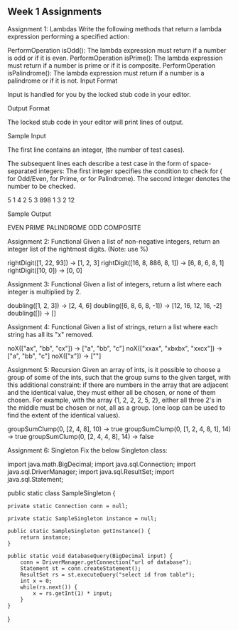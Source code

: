 ## Week 1 Assignments

Assignment 1: Lambdas
Write the following methods that return a lambda expression performing a specified action:

PerformOperation isOdd(): The lambda expression must return  if a number is odd or  if it is even.
PerformOperation isPrime(): The lambda expression must return  if a number is prime or  if it is composite.
PerformOperation isPalindrome(): The lambda expression must return  if a number is a palindrome or  if it is not.
Input Format

Input is handled for you by the locked stub code in your editor.

Output Format

The locked stub code in your editor will print  lines of output.

Sample Input

The first line contains an integer,  (the number of test cases).

The  subsequent lines each describe a test case in the form of  space-separated integers:
The first integer specifies the condition to check for ( for Odd/Even,  for Prime, or  for Palindrome). The second integer denotes the number to be checked.

5
1 4
2 5
3 898
1 3
2 12

Sample Output

EVEN
PRIME
PALINDROME
ODD
COMPOSITE

Assignment 2: Functional
Given a list of non-negative integers, return an integer list of the rightmost digits. (Note: use %)

rightDigit([1, 22, 93]) → [1, 2, 3]
rightDigit([16, 8, 886, 8, 1]) → [6, 8, 6, 8, 1]
rightDigit([10, 0]) → [0, 0]

Assignment 3: Functional
Given a list of integers, return a list where each integer is multiplied by 2.

doubling([1, 2, 3]) → [2, 4, 6]
doubling([6, 8, 6, 8, -1]) → [12, 16, 12, 16, -2]
doubling([]) → []

Assignment 4: Functional
Given a list of strings, return a list where each string has all its "x" removed.

noX(["ax", "bb", "cx"]) → ["a", "bb", "c"]
noX(["xxax", "xbxbx", "xxcx"]) → ["a", "bb", "c"]
noX(["x"]) → [""]

Assignment 5: Recursion
Given an array of ints, is it possible to choose a group of some of the ints, such that the group sums to the given target, with this additional constraint: if there are numbers in the array that are adjacent and the identical value, they must either all be chosen, or none of them chosen. For example, with the array {1, 2, 2, 2, 5, 2}, either all three 2's in the middle must be chosen or not, all as a group. (one loop can be used to find the extent of the identical values).

groupSumClump(0, [2, 4, 8], 10) → true
groupSumClump(0, [1, 2, 4, 8, 1], 14) → true
groupSumClump(0, [2, 4, 4, 8], 14) → false

Assignment 6: Singleton
Fix the below Singleton class:

import java.math.BigDecimal;
import java.sql.Connection;
import java.sql.DriverManager;
import java.sql.ResultSet;
import java.sql.Statement;


public static class SampleSingleton {

	private static Connection conn = null;
	
	private static SampleSingleton instance = null;
	
	public static SampleSingleton getInstance() {
		return instance;
	}
	
	public static void databaseQuery(BigDecimal input) {
		conn = DriverManager.getConnection("url of database");
		Statement st = conn.createStatement();
		ResultSet rs = st.executeQuery("select id from table");
		int x = 0;
		while(rs.next()) {
			x = rs.getInt(1) * input;
		}
	}
}

